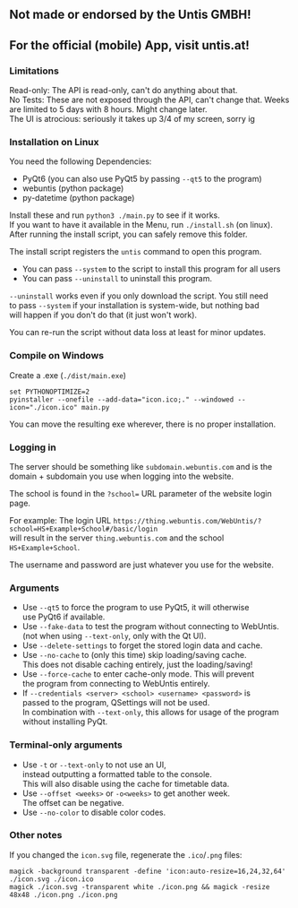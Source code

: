 ## Not made or endorsed by the Untis GMBH!
## For the official (mobile) App, visit untis.at!

### Limitations
Read-only: The API is read-only, can't do anything about that.  
No Tests: These are not exposed through the API, can't change that. 
Weeks are limited to 5 days with 8 hours. Might change later.  
The UI is atrocious: seriously it takes up 3/4 of my screen, sorry ig  

### Installation on Linux
You need the following Dependencies:  

* PyQt6 (you can also use PyQt5 by passing `--qt5` to the program)  
* webuntis    (python package)  
* py-datetime (python package)  

Install these and run `python3 ./main.py` to see if it works.  
If you want to have it available in the Menu, run `./install.sh` (on linux).  
After running the install script, you can safely remove this folder.  

The install script registers the `untis` command to open this program.  

* You can pass `--system` to the script to install this program for all users  
* You can pass `--uninstall` to uninstall this program.  

`--uninstall` works even if you only download the script. You still need  
to pass `--system` if your installation is system-wide, but nothing bad  
will happen if you don't do that (it just won't work).  

You can re-run the script without data loss at least for minor updates.  

### Compile on Windows
Create a .exe (`./dist/main.exe`)  
```
set PYTHONOPTIMIZE=2
pyinstaller --onefile --add-data="icon.ico;." --windowed --icon="./icon.ico" main.py
```

You can move the resulting exe wherever, there is no proper installation.  

### Logging in

The server should be something like `subdomain.webuntis.com` and is the   
domain + subdomain you use when logging into the website.  

The school is found in the `?school=` URL parameter of the website login page.  

For example:
The login URL `https://thing.webuntis.com/WebUntis/?school=HS+Example+School#/basic/login`  
will result in the server `thing.webuntis.com` and the school `HS+Example+School`.  

The username and password are just whatever you use for the website.  

### Arguments
* Use `--qt5` to force the program to use PyQt5, it will otherwise  
  use PyQt6 if available.  
* Use `--fake-data` to test the program without connecting to WebUntis.  
  (not when using `--text-only`, only with the Qt UI).  
* Use `--delete-settings` to forget the stored login data and cache.  
* Use `--no-cache` to (only this time) skip loading/saving cache.  
  This does not disable caching entirely, just the loading/saving!  
* Use `--force-cache` to enter cache-only mode. This will prevent  
  the program from connecting to WebUntis entirely.  
* If `--credentials <server> <school> <username> <password>` is  
  passed to the program, QSettings will not be used.  
  In combination with `--text-only`, this allows for usage of the program  
  without installing PyQt.  

### Terminal-only arguments
* Use `-t` or `--text-only` to not use an UI,  
  instead outputting a formatted table to the console.  
  This will also disable using the cache for timetable data.  
* Use `--offset <weeks>` or `-o<weeks>` to get another week.  
  The offset can be negative.  
* Use `--no-color` to disable color codes.  

### Other notes
If you changed the `icon.svg` file, regenerate the `.ico`/`.png` files:  
```
magick -background transparent -define 'icon:auto-resize=16,24,32,64' ./icon.svg ./icon.ico
magick ./icon.svg -transparent white ./icon.png && magick -resize 48x48 ./icon.png ./icon.png
```
